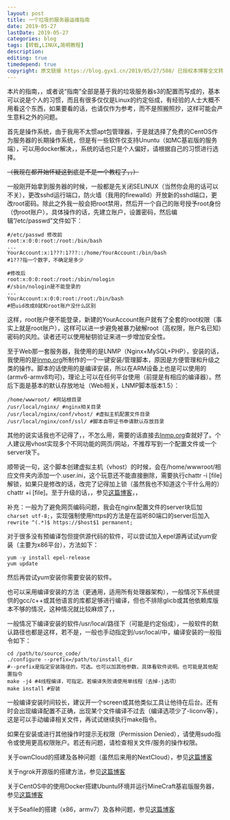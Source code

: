 ```yaml
---
layout: post
title: 一个垃圾的服务器运维指南
date: 2019-05-27
lastDate: 2019-05-27
categories: blog
tags: [转载,LINUX,简明教程]
description:
editing: true
timedepend: true
copyright: 原文链接 https://blog.gyx1.cn/2019/05/27/508/ 已授权本博客全文转载
---
```


本片的指南，，或者说“指南”全部是基于我的垃圾服务器s3的配置而写成的，基本可以说是个人的习惯，而且有很多仅仅是Linux的约定俗成，有经验的人士大概不用看这个东西，如果要看的话，也请仅作为参考，而不是照搬照抄，这样可能会产生意料之外的问题。

首先是操作系统，由于我用不太惯apt包管理器，于是就选择了免费的CentOS作为服务器的长期操作系统，但是有一些软件仅支持Ununtu（如MC基岩版的服务端），可以用docker解决，，系统的话也只是个人偏好，请根据自己的习惯进行选择。

~~（我现在都开始怀疑这到底是不是一个教程了，，）~~

一般刚开始拿到服务器的时候，一般都是先关闭SELINUX（当然你会用的话可以不关），更改sshd运行端口，防火墙（我用的firewalld）开放新的sshd端口，更改root密码。除此之外我一般会把root禁用，然后开一个自己的账号授予root身份（伪root账户），具体操作的话，先建立账户，设置密码，然后编辑”/etc/passwd”文件如下：

```
#/etc/passwd 修改前
root:x:0:0:root:/root:/bin/bash
...
YourAccount:x:1???:1???::/home/YourAccount:/bin/bash
#1???指一个数字，不确定是多少

#修改后
root:x:0:0:root:/root:/sbin/nologin
#/sbin/nologin是不能登录的
...
YourAccount:x:0:0:root:/root:/bin/bash
#把uid改成0就和root账户没什么区别
```

这样，root账户便不能登录，新建的YourAccount账户就有了全套的root权限（事实上就是root账户），这样可以进一步避免被暴力破解root（高权限，账户名已知）密码的风险。读者还可以使用秘钥验证来进一步增加安全性。

至于Web那一套服务器，我使用的是LNMP（Nginx+MySQL+PHP），安装的话，我使用的是[lnmp.org](https://lnmp.org)所制作的一个一键安装/管理脚本，原因是方便管理和升级之类的操作。脚本的话使用的是编译安装，所以在ARM设备上也是可以使用的(armv6-armv8均可)，理论上可以在任何平台使用（前提是有相应的编译器）。然后下面是基本的默认存放地址（Web相关，LNMP脚本版本1.5）：

```
/home/wwwroot/ #网站根目录
/usr/local/nginx/ #nginx相关目录
/usr/local/nginx/conf/vhost/ #虚拟主机配置文件目录
/usr/local/nginx/conf/ssl/ #脚本自带证书申请默认存放目录
```

其他的说实话我也不记得了，，不怎么用，需要的话直接去[lnmp.org](https://lnmp.org)查就好了。个人建议用vhost实现多个不同功能的网页/网站，不推荐写到一个配置文件或一个server块下。

顺带说一句，这个脚本创建虚拟主机（vhost）的时候，会在/home/wwwroot/相应文件夹内添加一个.user.ini，这个玩意还不能直接删除，需要执行chattr -i [file]解锁，如果只是修改的话，改完了记得加上锁（虽然我也不知道这个干什么用的）chattr +i [file]。至于升级的话，，参见[这篇博客](https://blog.gyx1.cn/2018/12/19/259/)，，

补充：一般为了避免网页编码问题，我会在nginx配置文件的server块后加`charset utf-8;`，实现强制使用https的方法是在监听80端口的server后加入`rewrite ^(.*)$ https://$host$1 permanent;`

对于很多没有预编译包但提供源代码的软件，可以尝试加入epel源再试试yum安装（主要为x86平台），方法如下：

```
yum -y install epel-release
yum update
```

然后再尝试yum安装你需要安装的软件。

也可以采用编译安装的方法（更通用，适用所有处理器架构），一般情况下系统提供的gcc/c++或其他语言的库都足够进行编译，但也不排除glicb或其他依赖库版本不够的情况，这种情况就比较麻烦了，，

一般情况下编译安装的软件/usr/local/路径下（可能是约定俗成），一般软件的默认路径也都是这样，若不是，一般也手动指定到/usr/local/中，编译安装的一般指令如下：

```
cd /path/to/source_code/
./configure --prefix=/path/to/install_dir
#--prefix是指定安装路径的，可选。也可以加其他参数，具体看软件说明。也可能是其他配置指令
make -j4 #4线程编译，可指定。若编译失败请使用单线程（去掉-j选项）
make install #安装
```

一般编译安装时间较长，建议开一个screen或其他类似工具让他待在后台。还有时会出现编译配置不正确，出现某个文件编译不过去（编译选项少了-liconv等），这是可以手动编译相关文件，再试试继续执行make指令。

如果在安装或进行其他操作时提示无权限（Permission Denied），请使用sudo指令或使用更高权限账户。若还有问题，请检查相关文件/服务的操作权限。

关于ownCloud的搭建及各种问题（虽然后来用的NextCloud），参见[这篇博客](https://blog.gyx1.cn/2018/10/07/209/)

关于ngrok开源版的搭建方法，参见[这篇博客](https://blog.gyx1.cn/2019/03/10/417/)

关于CentOS中的使用Docker搭建Ubuntu环境并运行MineCraft基岩版服务器，参见[这篇博客](https://blog.gyx1.cn/2018/10/09/212/)

关于Seafile的搭建（x86，armv7）及各种问题，参见[这篇博客](https://blog.gyx1.cn/2019/04/03/447/)
